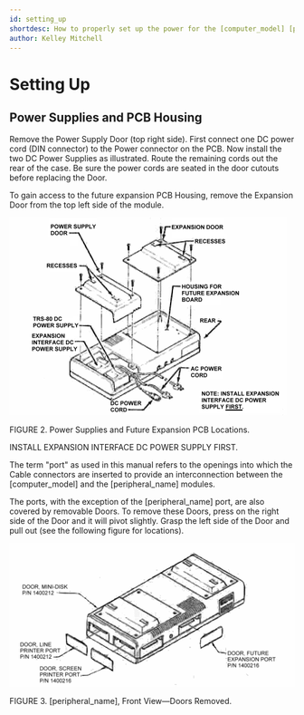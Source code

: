```yaml
---
id: setting_up
shortdesc: How to properly set up the power for the [computer_model] [peripheral_name].
author: Kelley Mitchell
---
```


# Setting Up

## Power Supplies and PCB Housing 

Remove the Power Supply Door (top right side). First connect one DC power cord (DIN connector) to the Power connector on the PCB. Now install the two DC Power Supplies as illustrated. Route the remaining cords out the rear of the case. Be sure the power cords are seated in the door cutouts before replacing the Door.

To gain access to the future expansion PCB Housing, remove the Expansion Door from the top left side of the module.

![Image](images/future_expansion_locations.png)

FIGURE 2. Power Supplies and Future Expansion PCB Locations.

<p><div data-class="note">INSTALL EXPANSION INTERFACE DC POWER SUPPLY FIRST.</div></p> 

<p><div data-class="note">The term "port" as used in this manual refers to the openings into which the Cable connectors are inserted to provide an interconnection between the [computer_model] and the [peripheral_name] modules.</div></p> 

The ports, with the exception of the [peripheral_name] port, are also covered by removable Doors. To remove these Doors, press on the right side of the Door and it will pivot slightly. Grasp the left side of the Door and pull out (see the following figure for locations).

![Image](images/expansion_with_doors_removed.png)

FIGURE 3. [peripheral_name], Front View—Doors Removed. 
